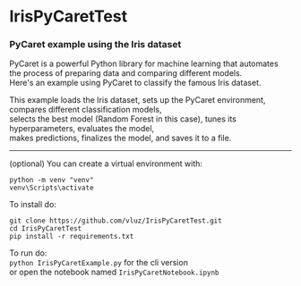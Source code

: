 # IrisPyCaretTest
### PyCaret example using the Iris dataset

PyCaret is a powerful Python library for machine learning that automates the process of preparing data and comparing different models. 
<br>
Here's an example using PyCaret to classify the famous Iris dataset.


This example loads the Iris dataset, sets up the PyCaret environment, compares different classification models, 
<br>
selects the best model (Random Forest in this case), tunes its hyperparameters, evaluates the model, 
<br>
makes predictions, finalizes the model, and saves it to a file.

<hr>

(optional) You can create a virtual environment with:
```
python -m venv "venv"
venv\Scripts\activate
```

To install do:
```
git clone https://github.com/vluz/IrisPyCaretTest.git
cd IrisPyCaretTest
pip install -r requirements.txt
```

To run do:<br>
`python IrisPyCaretExample.py` for the cli version
<br>or
open the notebook named `IrisPyCaretNotebook.ipynb` 
